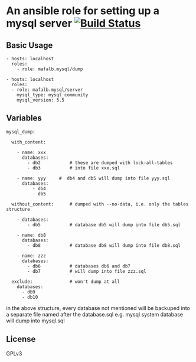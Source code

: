 # An ansible role for setting up a mysql server [![Build Status](https://travis-ci.com/mafalb/ansible-mysql.svg?branch=master)](https://travis-ci.com/mafalb/ansible-mysql)

## Basic Usage

```
- hosts: localhost
  roles:
    - role: mafalb.mysql/dump
```

```
- hosts: localhost
  roles:
  - role: mafalb.mysql/server
    mysql_type: mysql_community
    mysql_version: 5.5
```

## Variables

```
mysql_dump:

  with_content:

    - name: xxx
      databases:
        - db2           # these are dumped with lock-all-tables
        - db3           # into file xxx.sql

    - name: yyy     #  db4 and db5 will dump into file yyy.sql
      databases:
          - db4
          - db5
        
  without_content:      # dumped with --no-data, i.e. only the tables structure

    - databases:                
        - db5           # database db5 will dump into file db5.sql

    - name: db8
      databases:
        - db8           # database db8 will dump into file db8.sql

    - name: zzz
      databases:
        - db6           # databases db6 and db7
        - db7           # will dump into file zzz.sql

  exclude:              # won't dump at all
    databases:
      - db9
      - db10
```

in the above structure, every database not mentioned will be backuped into a separate file named after the database.sql
e.g. mysql system database will dump into mysql.sql

## License

GPLv3

